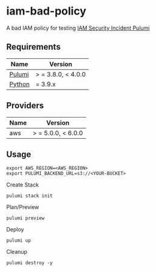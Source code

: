 # iam-bad-policy
A bad IAM policy for testing [IAM Security Incident Pulumi](https://github.com/djsd123/iam-security-incident-pulumi)

[pulumi]: https://www.pulumi.com/docs/get-started/install/
[Python]: https://www.python.org/downloads/

## Requirements

| Name     | Version            |
|----------|--------------------|
| [Pulumi] | > = 3.8.0, < 4.0.0 |
| [Python] | = 3.9.x            |


## Providers

| Name | Version        |
| ---- |----------------|
| aws  | > = 5.0.0, < 6.0.0 |


## Usage

```shell
export AWS_REGION=<AWS_REGION>
export PULUMI_BACKEND_URL=s3://<YOUR-BUCKET>
```

Create Stack

```shell
pulumi stack init
```

Plan/Preview

```shell
pulumi preview
```

Deploy

```shell
pulumi up
```

Cleanup

```shell
pulumi destroy -y
```
